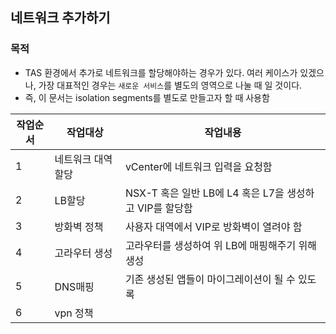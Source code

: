 ## 네트워크 추가하기
### 목적 
- TAS 환경에서 추가로 네트워크를 할당해야하는 경우가 있다. 여러 케이스가 있겠으나, 가장 대표적인 경우는 `새로운 서비스`를 별도의 영역으로 나눌 때 일 것이다.
- 즉, 이 문서는 isolation segments를 별도로 만들고자 할 때 사용함

|작업순서|작업대상|작업내용|
|--|--|--|
|1|네트워크 대역할당|vCenter에 네트워크 입력을 요청함|
|2|LB할당|NSX-T 혹은 일반 LB에 L4 혹은 L7을 생성하고 VIP를 할당함|
|3|방화벽 정책|사용자 대역에서 VIP로 방화벽이 열려야 함|
|4|고라우터 생성|고라우터를 생성하여 위 LB에 매핑해주기 위해 생성|
|5|DNS매핑|기존 생성된 앱들이 마이그레이션이 될 수 있도록 |
|6|vpn 정책|
